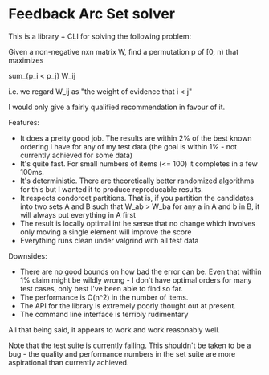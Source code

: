 # Feedback Arc Set solver

This is a library + CLI for solving the following problem:

Given a non-negative nxn matrix W, find a permutation p of [0, n) that maximizes

  sum_{p_i < p_j} W_ij

i.e. we regard W_ij as "the weight of evidence that i < j"

I would only give a fairly qualified recommendation in favour of it. 

Features:

* It does a pretty good job. The results are within 2% of the best known ordering I have for any of my test data (the goal is within 1% - not currently achieved for some data)
* It's quite fast. For small numbers of items (<= 100) it completes in a few 100ms. 
* It's deterministic. There are theoretically better randomized algorithms for this but I wanted it to produce reproducable results.
* It respects condorcet partitions. That is, if you partition the candidates into two sets A and B such that W_ab > W_ba for any a in A and b in B, it will always put everything in A first
* The result is locally optimal int he sense that no change which involves only moving a single element will improve the score
* Everything runs clean under valgrind with all test data
  
Downsides:

* There are no good bounds on how bad the error can be. Even that within 1% claim might be wildly wrong - I don't have optimal orders for many test cases, only best I've been able to find so far.
* The performance is O(n^2) in the number of items. 
* The API for the library is extremely poorly thought out at present.
* The command line interface is terribly rudimentary

All that being said, it appears to work and work reasonably well.

Note that the test suite is currently failing. This shouldn't be taken to be a bug - the quality and performance numbers in the set suite are more aspirational than currently achieved. 
